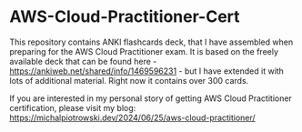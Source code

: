 # AWS-Cloud-Practitioner-Cert

This repository contains ANKI flashcards deck, that I have assembled when preparing for the AWS Cloud Practitioner exam. It is based on the freely available deck that can be found here - https://ankiweb.net/shared/info/1469596231 - but I have extended it with lots of additional material. Right now it contains over 300 cards. 

If you are interested in my personal story of getting AWS Cloud Practitioner certification, please visit my blog: https://michalpiotrowski.dev/2024/06/25/aws-cloud-practitioner/

